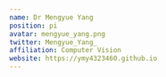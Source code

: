 ```yaml
---
name: Dr Mengyue Yang
position: pi
avatar: mengyue_yang.png
twitter: Mengyue_Yang_
affiliation: Computer Vision
website: https://ymy4323460.github.io
---
```

